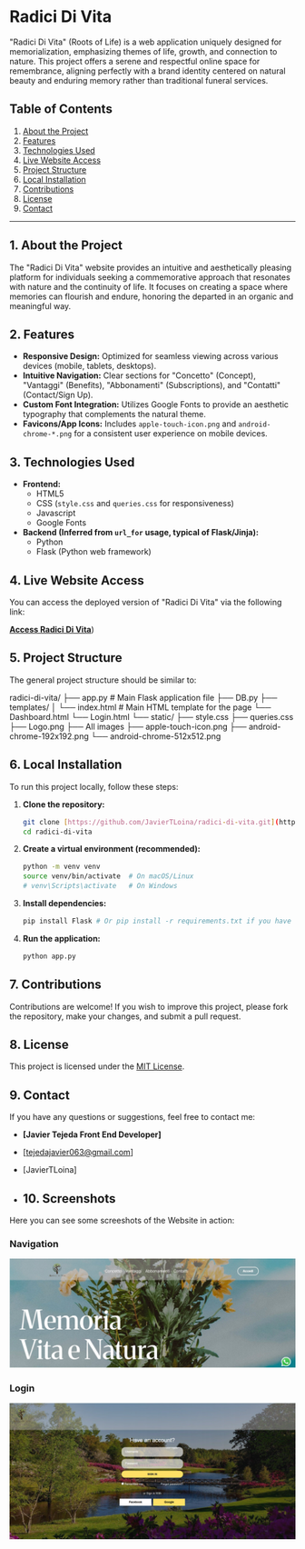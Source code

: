 # Radici Di Vita
"Radici Di Vita" (Roots of Life) is a web application uniquely designed for memorialization, emphasizing themes of life, growth, and connection to nature. This project offers a serene and respectful online space for remembrance, aligning perfectly with a brand identity centered on natural beauty and enduring memory rather than traditional funeral services.

## Table of Contents

1.  [About the Project](#1-about-the-project)
2.  [Features](#2-features)
3.  [Technologies Used](#3-technologies-used)
4.  [Live Website Access](#4-live-website-access)
5.  [Project Structure](#5-project-structure)
6.  [Local Installation](#6-local-installation)
7.  [Contributions](#7-contributions)
8.  [License](#8-license)
9.  [Contact](#9-contact)

---

## 1. About the Project

The "Radici Di Vita" website provides an intuitive and aesthetically pleasing platform for individuals seeking a commemorative approach that resonates with nature and the continuity of life. It focuses on creating a space where memories can flourish and endure, honoring the departed in an organic and meaningful way.

## 2. Features

* **Responsive Design:** Optimized for seamless viewing across various devices (mobile, tablets, desktops).
* **Intuitive Navigation:** Clear sections for "Concetto" (Concept), "Vantaggi" (Benefits), "Abbonamenti" (Subscriptions), and "Contatti" (Contact/Sign Up).
* **Custom Font Integration:** Utilizes Google Fonts to provide an aesthetic typography that complements the natural theme.
* **Favicons/App Icons:** Includes `apple-touch-icon.png` and `android-chrome-*.png` for a consistent user experience on mobile devices.

## 3. Technologies Used

* **Frontend:**
    * HTML5
    * CSS (`style.css` and `queries.css` for responsiveness)
    * Javascript
    * Google Fonts
* **Backend (Inferred from `url_for` usage, typical of Flask/Jinja):**
    * Python
    * Flask (Python web framework)

## 4. Live Website Access

You can access the deployed version of "Radici Di Vita" via the following link:

[**Access Radici Di Vita**](https://radicidivita.onrender.com))

## 5. Project Structure

The general project structure should be similar to:

radici-di-vita/
├── app.py  # Main Flask application file
├── DB.py
├── templates/
│   └── index.html  # Main HTML template for the page
    └── Dashboard.html
    └── Login.html
└── static/
├── style.css
├── queries.css
├── Logo.png
├── All images
├── apple-touch-icon.png
├── android-chrome-192x192.png
└── android-chrome-512x512.png

## 6. Local Installation

To run this project locally, follow these steps:

1.  **Clone the repository:**
    ```bash
    git clone [https://github.com/JavierTLoina/radici-di-vita.git](https://github.com/JavierTLoina/radici-di-vita.git)
    cd radici-di-vita
    ```
    
2.  **Create a virtual environment (recommended):**
    ```bash
    python -m venv venv
    source venv/bin/activate  # On macOS/Linux
    # venv\Scripts\activate   # On Windows
    ```

3.  **Install dependencies:**
    ```bash
    pip install Flask # Or pip install -r requirements.txt if you have one
    ```

4.  **Run the application:**
    ```bash
    python app.py
    ```

## 7. Contributions

Contributions are welcome! If you wish to improve this project, please fork the repository, make your changes, and submit a pull request.

## 8. License

This project is licensed under the [MIT License](https://opensource.org/licenses/MIT).

## 9. Contact

If you have any questions or suggestions, feel free to contact me:

* **[Javier Tejeda Front End Developer]**
* [tejedajavier063@gmail.com]
* [JavierTLoina]

* ## 10. Screenshots

Here you can see some screeshots of the Website in action:

### Navigation

![Half Image](static/half.jpeg)

### Login
![Login Readme](static/login-readme.png)
